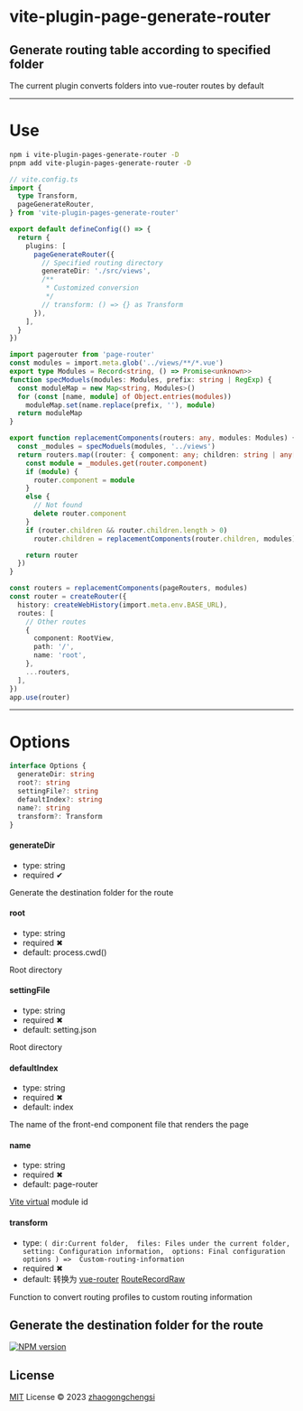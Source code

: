 # vite-plugin-page-generate-router

## Generate routing table according to specified folder

The current plugin converts folders into vue-router routes by default

---

# Use

```sh
npm i vite-plugin-pages-generate-router -D
pnpm add vite-plugin-pages-generate-router -D
```

```ts
// vite.config.ts
import {
  type Transform,
  pageGenerateRouter,
} from 'vite-plugin-pages-generate-router'

export default defineConfig(() => {
  return {
    plugins: [
      pageGenerateRouter({
        // Specified routing directory
        generateDir: './src/views',
        /**
         * Customized conversion
         */
        // transform: () => {} as Transform
      }),
    ],
  }
})
```

```ts
import pagerouter from 'page-router'
const modules = import.meta.glob('../views/**/*.vue')
export type Modules = Record<string, () => Promise<unknown>>
function specModuels(modules: Modules, prefix: string | RegExp) {
  const moduleMap = new Map<string, Modules>()
  for (const [name, module] of Object.entries(modules))
    moduleMap.set(name.replace(prefix, ''), module)
  return moduleMap
}

export function replacementComponents(routers: any, modules: Modules) {
  const _modules = specModuels(modules, '../views')
  return routers.map((router: { component: any; children: string | any[] }) => {
    const module = _modules.get(router.component)
    if (module) {
      router.component = module
    }
    else {
      // Not found
      delete router.component
    }
    if (router.children && router.children.length > 0)
      router.children = replacementComponents(router.children, modules)

    return router
  })
}

const routers = replacementComponents(pageRouters, modules)
const router = createRouter({
  history: createWebHistory(import.meta.env.BASE_URL),
  routes: [
    // Other routes
    {
      component: RootView,
      path: '/',
      name: 'root',
    },
    ...routers,
  ],
})
app.use(router)
```

---

# Options

```ts
interface Options {
  generateDir: string
  root?: string
  settingFile?: string
  defaultIndex?: string
  name?: string
  transform?: Transform
}
```

#### generateDir

- type: string
- required ✔

Generate the destination folder for the route

#### root

- type: string
- required ✖
- default: process.cwd()

Root directory

#### settingFile

- type: string
- required ✖
- default: setting.json

Root directory

#### defaultIndex

- type: string
- required ✖
- default: index

The name of the front-end component file that renders the page

#### name

- type: string
- required ✖
- default: page-router

[Vite virtual](https://cn.vitejs.dev/guide/api-plugin.html#virtual-modules-convention) module id

#### transform

- type: ```(
    dir:Current folder, 
    files: Files under the current folder, 
    setting: Configuration information, 
    options: Final configuration options
    ) => 
        Custom-routing-information```
- required ✖
- default: 转换为 [vue-router](https://router.vuejs.org/) [RouteRecordRaw](https://router.vuejs.org/zh/api/#routerecordraw)

Function to convert routing profiles to custom routing information


## Generate the destination folder for the route

[![NPM version](https://img.shields.io/npm/v/vite-plugin-pages-generate-router?color=a1b858&label=vite-plugin-pages-generate-router)](https://www.npmjs.com/package/vite-plugin-pages-generate-router)

## License

[MIT](./LICENSE) License © 2023 [zhaogongchengsi](https://github.com/zhaogongchengsi)
